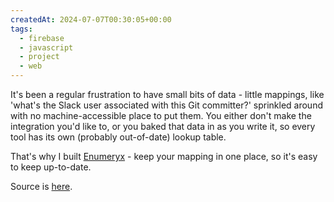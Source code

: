 ```yaml
---
createdAt: 2024-07-07T00:30:05+00:00
tags:
  - firebase
  - javascript
  - project
  - web
---
```

It's been a regular frustration to have small bits of data - little mappings, like 'what's the Slack user associated with this Git committer?' sprinkled around with no machine-accessible place to put them. You either don't make the integration you'd like to, or you baked that data in as you write it, so every tool has its own (probably out-of-date) lookup table.

That's why I built [Enumeryx](https://enumeryx.web.app/) - keep your mapping in one place, so it's easy to keep up-to-date.

Source is [here](https://github.com/simonhildebrandt/enumeryx).